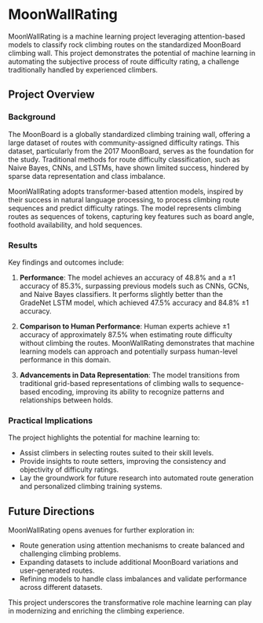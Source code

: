 # MoonWallRating

MoonWallRating is a machine learning project leveraging attention-based models to classify rock climbing routes on the standardized MoonBoard climbing wall. This project demonstrates the potential of machine learning in automating the subjective process of route difficulty rating, a challenge traditionally handled by experienced climbers.

## Project Overview

### Background
The MoonBoard is a globally standardized climbing training wall, offering a large dataset of routes with community-assigned difficulty ratings. This dataset, particularly from the 2017 MoonBoard, serves as the foundation for the study. Traditional methods for route difficulty classification, such as Naive Bayes, CNNs, and LSTMs, have shown limited success, hindered by sparse data representation and class imbalance. 

MoonWallRating adopts transformer-based attention models, inspired by their success in natural language processing, to process climbing route sequences and predict difficulty ratings. The model represents climbing routes as sequences of tokens, capturing key features such as board angle, foothold availability, and hold sequences.

### Results
Key findings and outcomes include:

1. **Performance**: The model achieves an accuracy of 48.8% and a ±1 accuracy of 85.3%, surpassing previous models such as CNNs, GCNs, and Naive Bayes classifiers. It performs slightly better than the GradeNet LSTM model, which achieved 47.5% accuracy and 84.8% ±1 accuracy.

2. **Comparison to Human Performance**: Human experts achieve ±1 accuracy of approximately 87.5% when estimating route difficulty without climbing the routes. MoonWallRating demonstrates that machine learning models can approach and potentially surpass human-level performance in this domain.

3. **Advancements in Data Representation**: The model transitions from traditional grid-based representations of climbing walls to sequence-based encoding, improving its ability to recognize patterns and relationships between holds.

### Practical Implications
The project highlights the potential for machine learning to:

- Assist climbers in selecting routes suited to their skill levels.
- Provide insights to route setters, improving the consistency and objectivity of difficulty ratings.
- Lay the groundwork for future research into automated route generation and personalized climbing training systems.

## Future Directions
MoonWallRating opens avenues for further exploration in:

- Route generation using attention mechanisms to create balanced and challenging climbing problems.
- Expanding datasets to include additional MoonBoard variations and user-generated routes.
- Refining models to handle class imbalances and validate performance across different datasets.

This project underscores the transformative role machine learning can play in modernizing and enriching the climbing experience.
